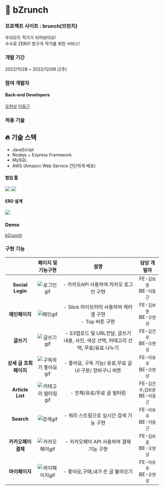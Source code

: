 # 🥨 bZrunch

### 프로젝트 사이트 : brunch(브런치)

우리모두 작가가 되어보아요! <br>
수수료 ZERO! 방구석 작가를 위한 서비스!

### 개발 기간

2022/11/28 ~ 2022/12/09 (2주)

### 참여 개발자

#### Back-end Developers <br>

[오현상](https://github.com/MatheGoD)
[이동근](https://github.com/LEEDONGKEN)

### 적용 기술

## :fire: 기술 스택

-   JavaScript
-   Nodejs + Express Framework
-   MySQL
-   AWS (Amazon Web Service 간단하게 배포)

#### 협업 툴

<p display="inline">
  <img src="https://img.shields.io/badge/notion-000000?style=for-the-badge&logo=Notion&logoColor=white"> 
  <img src="https://img.shields.io/badge/trello-0052CC?style=for-the-badge&logo=Trello&logoColor=white"> 
</p>

#### ERD 설계

<p>
 <img src ="https://ifh.cc/v-T9QWLP">
</p>

### Demo

<a href="https://drive.google.com/file/d/17x1wNOCO07Vvt7bqkH9kv6i-WV3m0EDh/view?usp=share_link" target="_blank">bZrunch</a>

### 구현 기능

|                         |                                                       페이지 및 기능구현                                                       |                                         설명                                         |             담당 개발자             |
| :---------------------: | :----------------------------------------------------------------------------------------------------------------------------: | :----------------------------------------------------------------------------------: | :---------------------------------: |
|    **Social Login**     |      ![로그인gif](https://user-images.githubusercontent.com/110155085/206890163-512e7a93-b9ed-483a-bbe3-3542dcf160c7.gif)      |                       - 카카오API 사용하여 카카오 로그인 구현                        |     FE-`김보윤`<br>BE-`이동근`      |
|     **메인페이지**      |       ![메인gif](https://user-images.githubusercontent.com/110155085/206890242-efcebc29-7eb6-4258-94ee-4de753e825f9.gif)       |              - Slick 라이브러리 사용하여 캐러셀 구현<br>- Top 버튼 구현              |     FE-`김보윤`<br>BE-`오현상`      |
|       **글쓰기**        |      ![글쓰기gif](https://user-images.githubusercontent.com/110155085/206893017-ab5fc190-1eb3-4ad2-a651-748a0a886cb3.gif)      | - S3업로드 및 URL전달, 글쓰기 내용, 사진, 색상 선택, 카테고리 선택, 무료/유료 나누기 |     FE-`김건우`<br>BE-`오현상`      |
| **상세 글 조회 페이지** | ![구독하기 좋아요gif](https://user-images.githubusercontent.com/110155085/206890274-3a7e4efc-0d06-4c5d-9384-5d4f8cdde648.gif)  |               - 좋아요, 구독 기능/ 유료,무료 글 UI 구분/ 장바구니 버튼               |     FE-`이유주`<br>BE-`오현상`      |
|    **Article List**     | ![카테고리 필터링 gif](https://user-images.githubusercontent.com/110155085/206890288-b5fdff60-5545-45cc-ab4a-bcea38f9fc22.gif) |                              - 전체/유료/무료 글 필터링                              | FE-`김건우`,`김보윤`<br>BE-`이동근` |
|       **Search**        |       ![검색gif](https://user-images.githubusercontent.com/110155085/206892848-81d24fd9-1635-4d27-8d68-c47d7287313d.gif)       |                       - 쿼리 스트링으로 실시간 검색 기능 구현                        |     FE-`이유주`<br>BE-`이동근`      |
|   **카카오페이 결제**   |    ![카카오페이gif](https://user-images.githubusercontent.com/110155085/206892734-b064aba3-a9c8-4cb6-8dd1-aa96aed6876c.gif)    |                       - 카카오페이 API 사용하여 결제 기능 구현                       |     FE-`김보윤`<br>BE-`오현상`      |
|     **마이페이지**      |    ![마이페이지gif](https://user-images.githubusercontent.com/110155085/206890374-f04f9df5-e710-4623-8b83-ebf2ca60083c.gif)    |                          - 좋아요,구매,내가 쓴 글 불러오기                           |     FE-`이유주`<br>BE-`오현상`      |
